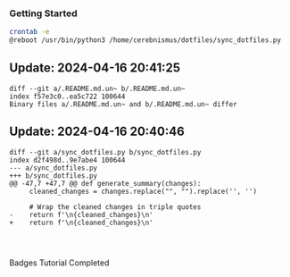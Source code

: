 ### Getting Started

```bash
crontab -e
@reboot /usr/bin/python3 /home/cerebnismus/dotfiles/sync_dotfiles.py
```


## Update: 2024-04-16 20:41:25
```
diff --git a/.README.md.un~ b/.README.md.un~
index f57e3c0..ea5c722 100644
Binary files a/.README.md.un~ and b/.README.md.un~ differ

```

## Update: 2024-04-16 20:40:46
```
diff --git a/sync_dotfiles.py b/sync_dotfiles.py
index d2f498d..9e7abe4 100644
--- a/sync_dotfiles.py
+++ b/sync_dotfiles.py
@@ -47,7 +47,7 @@ def generate_summary(changes):
     cleaned_changes = changes.replace("", "").replace('', '')
     
     # Wrap the cleaned changes in triple quotes
-    return f'\n{cleaned_changes}\n'
+    return f'\n{cleaned_changes}\n'
 
 
 

```

Badges Tutorial Completed

